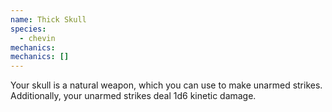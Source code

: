 ```yaml
---
name: Thick Skull
species:
  - chevin
mechanics:
mechanics: []
---
```

Your skull is a natural weapon, which you can use to make unarmed strikes. Additionally, your unarmed strikes deal 1d6 kinetic damage.
